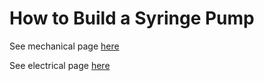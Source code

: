 # How to Build a Syringe Pump

See mechanical page [here](/Syringe-Pump-3890/mechanical)

See electrical page [here](/Syringe-Pump-3890/electrical)
